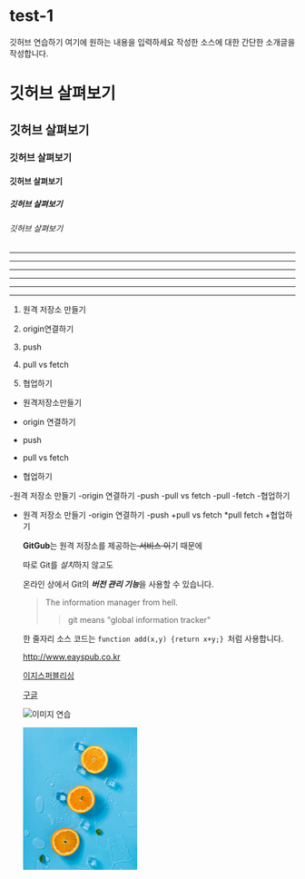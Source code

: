 # test-1
깃허브 연습하기
여기에 원하는 내용을 입력하세요
작성한 소스에 대한 간단한 소개글을 작성합니다.

# 깃허브 살펴보기


## 깃허브 살펴보기


### 깃허브 살펴보기


#### 깃허브 살펴보기


##### 깃허브 살펴보기


###### 깃허브 살펴보기

---

------------

-  -  -

***

********************

* * *

1. 원격 저장소 만들기

2. origin연결하기

3. push

4. pull vs fetch

5. 협업하기


- 원격저장소만들기

- origin 연결하기

- push

- pull vs fetch

- 협업하기


-원격 저장소 만들기
  -origin 연결하기
  -push
-pull vs fetch
  -pull
  -fetch
-협업하기



+ 원격 저장소 만들기
  -origin 연결하기
  -push
  +pull vs fetch
    *pull
    fetch
  +협업하기
  
  
  **GitGub**는 원격 저장소를 제공하~~는 서비스 이~~기 때문에 
  
  
  따로 Git를 *설치*하지 않고도
  
  
  온라인 상에서 Git의 ***버전 관리 기능***을 사용할 수 있습니다.
  
  
  >The information manager from hell.
  >> git means "global information tracker"
  
  
  
  한 줄자리 소스 코드는 `function add(x,y) {return x+y;} `처럼 사용합니다.
  
  
  <http://www.eayspub.co.kr>
  
  [이지스퍼블리싱](http://www.easypub.co.kr)
  
  [구글](https://google.com, "검색 사이트")
  
  
  
  ![이미지 연습](http://kyrieko.dothome.co.kr/images/first.jpg)
  
  
  ![오렌지](./images/orange.jpg)
  
